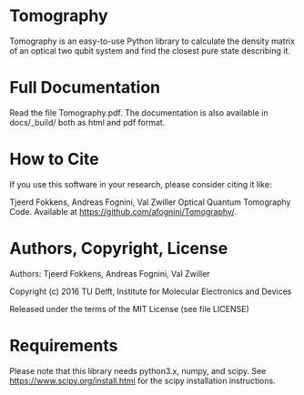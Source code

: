 # Tomography

Tomography is an easy-to-use Python library to calculate the density matrix of an optical two qubit system and find the closest pure state describing it.


# Full Documentation

Read the file Tomography.pdf. The documentation is also available in docs/_build/ both as html and pdf format.

# How to Cite

If you use this software in your research, please consider citing it like:

Tjeerd Fokkens, Andreas Fognini, Val Zwiller Optical Quantum Tomography Code. Available at https://github.com/afognini/Tomography/.

# Authors, Copyright, License

Authors: Tjeerd Fokkens, Andreas Fognini, Val Zwiller

Copyright (c) 2016 TU Delft, Institute for Molecular Electronics and Devices

Released under the terms of the MIT License (see file LICENSE)

# Requirements

Please note that this library needs python3.x, numpy, and scipy.
See https://www.scipy.org/install.html for the scipy installation instructions.
